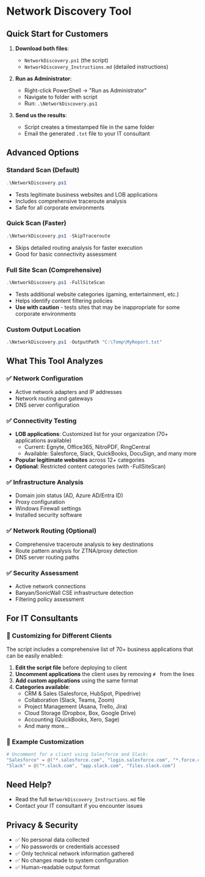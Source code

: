 # Network Discovery Tool

## Quick Start for Customers

1. **Download both files**:
   - `NetworkDiscovery.ps1` (the script)
   - `NetworkDiscovery_Instructions.md` (detailed instructions)

2. **Run as Administrator**:
   - Right-click PowerShell → "Run as Administrator"
   - Navigate to folder with script
   - Run: `.\NetworkDiscovery.ps1`

3. **Send us the results**:
   - Script creates a timestamped file in the same folder
   - Email the generated `.txt` file to your IT consultant

## Advanced Options

### Standard Scan (Default)
```powershell
.\NetworkDiscovery.ps1
```
- Tests legitimate business websites and LOB applications
- Includes comprehensive traceroute analysis
- Safe for all corporate environments

### Quick Scan (Faster)
```powershell
.\NetworkDiscovery.ps1 -SkipTraceroute
```
- Skips detailed routing analysis for faster execution
- Good for basic connectivity assessment

### Full Site Scan (Comprehensive)
```powershell
.\NetworkDiscovery.ps1 -FullSiteScan
```
- Tests additional website categories (gaming, entertainment, etc.)
- Helps identify content filtering policies
- **Use with caution** - tests sites that may be inappropriate for some corporate environments

### Custom Output Location
```powershell
.\NetworkDiscovery.ps1 -OutputPath "C:\Temp\MyReport.txt"
```

## What This Tool Analyzes

### ✅ Network Configuration
- Active network adapters and IP addresses
- Network routing and gateways
- DNS server configuration

### ✅ Connectivity Testing
- **LOB applications**: Customized list for your organization (70+ applications available)
  - Current: Egnyte, Office365, NitroPDF, RingCentral
  - Available: Salesforce, Slack, QuickBooks, DocuSign, and many more
- **Popular legitimate websites** across 12+ categories
- **Optional**: Restricted content categories (with -FullSiteScan)

### ✅ Infrastructure Analysis
- Domain join status (AD, Azure AD/Entra ID)
- Proxy configuration
- Windows Firewall settings
- Installed security software

### ✅ Network Routing (Optional)
- Comprehensive traceroute analysis to key destinations
- Route pattern analysis for ZTNA/proxy detection
- DNS server routing paths

### ✅ Security Assessment
- Active network connections
- Banyan/SonicWall CSE infrastructure detection
- Filtering policy assessment

## For IT Consultants

### 🔧 Customizing for Different Clients
The script includes a comprehensive list of 70+ business applications that can be easily enabled:

1. **Edit the script file** before deploying to client
2. **Uncomment applications** the client uses by removing `# ` from the lines
3. **Add custom applications** using the same format
4. **Categories available**:
   - CRM & Sales (Salesforce, HubSpot, Pipedrive)
   - Collaboration (Slack, Teams, Zoom)
   - Project Management (Asana, Trello, Jira)
   - Cloud Storage (Dropbox, Box, Google Drive)
   - Accounting (QuickBooks, Xero, Sage)
   - And many more...

### 📝 Example Customization
```powershell
# Uncomment for a client using Salesforce and Slack:
"Salesforce" = @("*.salesforce.com", "login.salesforce.com", "*.force.com")
"Slack" = @("*.slack.com", "app.slack.com", "files.slack.com")
```

## Need Help?
- Read the full `NetworkDiscovery_Instructions.md` file
- Contact your IT consultant if you encounter issues

## Privacy & Security
- ✅ No personal data collected
- ✅ No passwords or credentials accessed
- ✅ Only technical network information gathered
- ✅ No changes made to system configuration
- ✅ Human-readable output format
